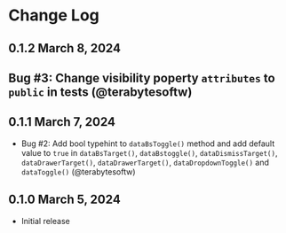 # Change Log

## 0.1.2 March 8, 2024

## Bug #3: Change visibility poperty `attributes` to `public` in tests (@terabytesoftw)

## 0.1.1 March 7, 2024

- Bug #2: Add bool typehint to `dataBsToggle()` method and add default value to `true` in  `dataBsTarget()`,
  `dataBstoggle()`, `dataDismissTarget()`, `dataDrawerTarget()`, `dataDrawerTarget()`, `dataDropdownToggle()` and 
  `dataToggle()` (@terabytesoftw)

## 0.1.0 March 5, 2024

- Initial release
